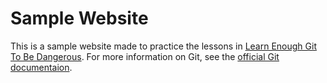 # Sample Website

This is a sample website made to practice the lessons in [Learn Enough Git To Be Dangerous](https://www.leanrenough.com/git-tutorial).
For more information on Git, see the [official Git documentaion](https:git-scm.com/).